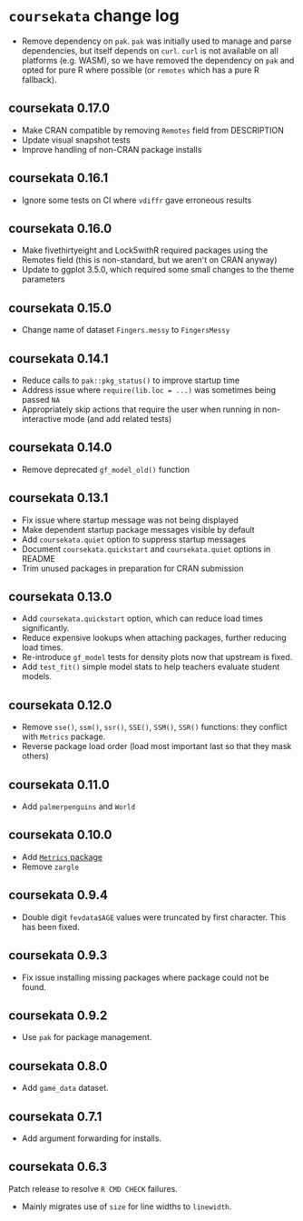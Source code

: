 # `coursekata` change log

- Remove dependency on `pak`. `pak` was initially used to manage and parse dependencies, but itself depends on `curl`. `curl` is not available on all platforms (e.g. WASM), so we have removed the dependency on `pak` and opted for pure R where possible (or `remotes` which has a pure R fallback).

## coursekata 0.17.0

- Make CRAN compatible by removing `Remotes` field from DESCRIPTION
- Update visual snapshot tests
- Improve handling of non-CRAN package installs

## coursekata 0.16.1

- Ignore some tests on CI where `vdiffr` gave erroneous results

## coursekata 0.16.0

- Make fivethirtyeight and Lock5withR required packages using the Remotes field (this is non-standard, but we aren't on CRAN anyway)
- Update to ggplot 3.5.0, which required some small changes to the theme parameters

## coursekata 0.15.0

- Change name of dataset `Fingers.messy` to `FingersMessy`

## coursekata 0.14.1

- Reduce calls to `pak::pkg_status()` to improve startup time
- Address issue where `require(lib.loc = ...)` was sometimes being passed `NA`
- Appropriately skip actions that require the user when running in non-interactive mode (and add related tests)

## coursekata 0.14.0

- Remove deprecated `gf_model_old()` function

## coursekata 0.13.1

- Fix issue where startup message was not being displayed
- Make dependent startup package messages visible by default
- Add `coursekata.quiet` option to suppress startup messages
- Document `coursekata.quickstart` and `coursekata.quiet` options in README
- Trim unused packages in preparation for CRAN submission

## coursekata 0.13.0

- Add `coursekata.quickstart` option, which can reduce load times significantly.
- Reduce expensive lookups when attaching packages, further reducing load times.
- Re-introduce `gf_model` tests for density plots now that upstream is fixed.
- Add `test_fit()` simple model stats to help teachers evaluate student models.

## coursekata 0.12.0

- Remove `sse()`, `ssm()`, `ssr()`, `SSE()`, `SSM()`, `SSR()` functions: they conflict with `Metrics` package.
- Reverse package load order (load most important last so that they mask others)

## coursekata 0.11.0

- Add `palmerpenguins` and `World`

## coursekata 0.10.0

- Add [`Metrics` package](https://CRAN.R-project.org/package=Metrics)
- Remove `zargle`

## coursekata 0.9.4

- Double digit `fevdata$AGE` values were truncated by first character. This has been fixed.

## coursekata 0.9.3

- Fix issue installing missing packages where package could not be found.

## coursekata 0.9.2

- Use `pak` for package management.

## coursekata 0.8.0

- Add `game_data` dataset.

## coursekata 0.7.1

- Add argument forwarding for installs.

## coursekata 0.6.3

Patch release to resolve `R CMD CHECK` failures.

- Mainly migrates use of `size` for line widths to `linewidth`.
